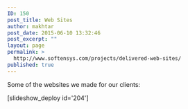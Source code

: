 ```yaml
---
ID: 150
post_title: Web Sites
author: makhtar
post_date: 2015-06-10 13:32:46
post_excerpt: ""
layout: page
permalink: >
  http://www.softensys.com/projects/delivered-web-sites/
published: true
---
```

Some of the websites we made for our clients:

[slideshow_deploy id='204']

&nbsp;